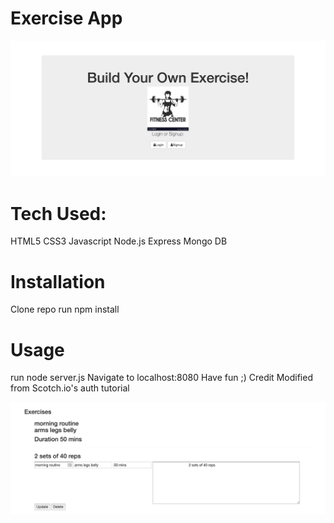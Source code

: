 # Exercise App

![](https://github.com/NyingesiePoufong/exerciseDemo/blob/master/Screen%20Shot%202019-11-24%20at%207.22.34%20PM.png)

# Tech Used:
HTML5
CSS3
Javascript
Node.js
Express
Mongo DB


# Installation
Clone repo
run npm install


# Usage
run node server.js
Navigate to localhost:8080
Have fun ;)
Credit
Modified from Scotch.io's auth tutorial

![](https://github.com/NyingesiePoufong/exerciseDemo/blob/master/Screen%20Shot%202019-11-24%20at%208.24.53%20PM.png)

